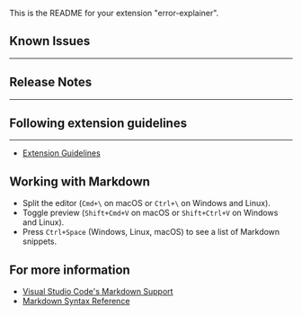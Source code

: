 This is the README for your extension "error-explainer".

## Known Issues

___

## Release Notes

---

## Following extension guidelines

___

* [Extension Guidelines](https://code.visualstudio.com/api/references/extension-guidelines)

## Working with Markdown

* Split the editor (`Cmd+\` on macOS or `Ctrl+\` on Windows and Linux).
* Toggle preview (`Shift+Cmd+V` on macOS or `Shift+Ctrl+V` on Windows and Linux).
* Press `Ctrl+Space` (Windows, Linux, macOS) to see a list of Markdown snippets.

## For more information

* [Visual Studio Code's Markdown Support](http://code.visualstudio.com/docs/languages/markdown)
* [Markdown Syntax Reference](https://help.github.com/articles/markdown-basics/)

